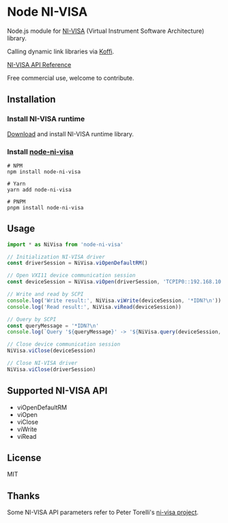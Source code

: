 # Node NI-VISA

Node.js module for [NI-VISA](https://www.ni.com/docs/en-US/bundle/ni-visa/page/ni-visa-overview.html) (Virtual Instrument Software Architecture) library.

Calling dynamic link libraries via [Koffi](https://koffi.dev/).

[NI-VISA API Reference](https://www.ni.com/docs/en-US/bundle/ni-visa-api-ref/page/ni-visa-api-ref/ni-visa-api-ref.html)

Free commercial use, welcome to contribute.

## Installation

### Install NI-VISA runtime

[Download](https://www.ni.com/en/support/downloads/drivers/download.ni-visa.html) and install NI-VISA runtime library.

### Install [node-ni-visa]()

```shell
# NPM
npm install node-ni-visa

# Yarn
yarn add node-ni-visa

# PNPM
pnpm install node-ni-visa
```

## Usage

```typescript
import * as NiVisa from 'node-ni-visa'

// Initialization NI-VISA driver
const driverSession = NiVisa.viOpenDefaultRM()

// Open VXI11 device communication session
const deviceSession = NiVisa.viOpen(driverSession, 'TCPIP0::192.168.10.100::inst0::INSTR')

// Write and read by SCPI
console.log('Write result:', NiVisa.viWrite(deviceSession, '*IDN?\n'))
console.log('Read result:', NiVisa.viRead(deviceSession))

// Query by SCPI
const queryMessage = '*IDN?\n'
console.log(`Query '${queryMessage}' -> '${NiVisa.query(deviceSession, queryMessage)}'`)

// Close device communication session
NiVisa.viClose(deviceSession)

// Close NI-VISA driver
NiVisa.viClose(driverSession)
```

## Supported NI-VISA API

- viOpenDefaultRM
- viOpen
- viClose
- viWrite
- viRead

## License

MIT

## Thanks

Some NI-VISA API parameters refer to Peter Torelli's [ni-visa project](https://github.com/petertorelli/ni-visa).
